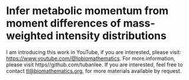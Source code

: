 # Infer metabolic momentum from moment differences of mass-weighted intensity distributions

I am introducing this work in YouTube, if you are interested, please visit: https://www.youtube.com/@Iobiomathematics. For more.information, please visit https//github.com/tubanlee. If you are interested, feel free to contact tl@biomathematics.org, for more materials available by request.

